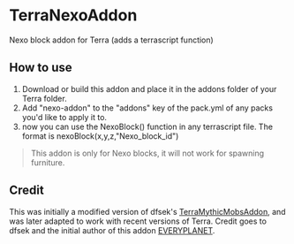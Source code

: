 # TerraNexoAddon
Nexo block addon for Terra (adds a terrascript function)

## How to use
1. Download or build this addon and place it in the addons folder of your Terra folder.
2. Add "nexo-addon" to the "addons" key of the pack.yml of any packs you'd like to apply it to.
3. now you can use the NexoBlock() function in any terrascript file.
   The format is nexoBlock(x,y,z,"Nexo_block_id")
   
> This addon is only for Nexo blocks, it will not work for spawning furniture.

## Credit
This was initially a modified version of dfsek's [TerraMythicMobsAddon](https://github.com/PolyhedralDev/TerraMythicMobsAddon),
and was later adapted to work with recent versions of Terra. Credit goes to dfsek and the initial author of this addon
[EVERYPLANET](https://github.com/EVERYPLANET/TerraItemsAdderAddon).
